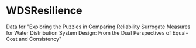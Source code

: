 # WDSResilience
Data for "Exploring the Puzzles in Comparing Reliability Surrogate Measures for Water Distribution System Design: From the Dual Perspectives of Equal-Cost and Consistency"
